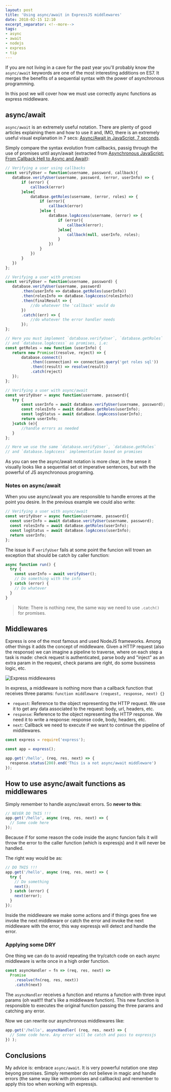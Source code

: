 ```yaml
---
layout: post
title: 'Using async/await in ExpressJS middlewares'
date: 2018-02-15 12:10
excerpt_separator: <!--more-->
tags:
- async
- await
- nodejs
- express
- tip
---
```


If you are not living in a cave for the past year you'll probably know the `async/await` keywords are one of the most interesting additions on ES7. It merges the benefits of a sequential syntax with the power of asynchronous programming.

In this post we will cover how we must use correctly async functions as express middleware.

<!--more-->

## async/await

`async/await` is an extremely useful notation. There are plenty of good articles explaining them and how to use it and, IMO, there is an extremely useful visual explanation in 7 secs: [Async/Await in JavaScript, 7 seconds](https://async-await.xyz/).

Simply compare the syntax evolution from callbacks, passig through the use of promises until asyn/await (extracted from [Asynchronous JavaScript: From Callback Hell to Async and Await](https://www.toptal.com/javascript/asynchronous-javascript-async-await-tutorial)):

```javascript
// Verifying a user using callbacks
const verifyUser = function(username, password, callback){
   dataBase.verifyUser(username, password, (error, userInfo) => {
       if (error) {
           callback(error)
       }else{
           dataBase.getRoles(username, (error, roles) => {
               if (error){
                   callback(error)
               }else {
                   dataBase.logAccess(username, (error) => {
                       if (error){
                           callback(error);
                       }else{
                           callback(null, userInfo, roles);
                       }
                   })
               }
           })
       }
   })
};
```

```javascript
// Verifying a user with promises
const verifyUser = function(username, password) {
   database.verifyUser(username, password)
       .then(userInfo => dataBase.getRoles(userInfo))
       .then(rolesInfo => dataBase.logAccess(rolesInfo))
       .then(finalResult => {
           //do whatever the 'callback' would do
       })
       .catch((err) => {
           //do whatever the error handler needs
       });
};

// Here you must implement `database.verifyUser`, `database.getRoles`
// and `database.logAccess` as promises, i.e:
const getRoles = new function (userInfo) {
   return new Promise((resolve, reject) => {
       database.connect()
           .then((connection) => connection.query('get roles sql'))
           .then((result) => resolve(result))
           .catch(reject)
   });
};
```

```javascript
// Verifying a user with async/await
const verifyUser = async function(username, password){
   try {
       const userInfo = await dataBase.verifyUser(username, password);
       const rolesInfo = await dataBase.getRoles(userInfo);
       const logStatus = await dataBase.logAccess(userInfo);
       return userInfo;
   }catch (e){
       //handle errors as needed
   }
};

// Here we use the same `database.verifyUser`, `database.getRoles`
// and `database.logAccess` implementation based on promises
```

As you can see the async/await notation is more clear, in the sense it visually looks like a sequential set ot imperative sentences, but with the powerful of JS asynchronous programing.

### Notes on async/await

When you use async/await you are responsible to handle errores at the point you desire. In the previous example we could also write:

```javascript
// Verifying a user with async/await
const verifyUser = async function(username, password){
  const userInfo = await dataBase.verifyUser(username, password);
  const rolesInfo = await dataBase.getRoles(userInfo);
  const logStatus = await dataBase.logAccess(userInfo);
  return userInfo;
};
```

The issue is if `verifyUser` fails at some point the funcion will trown an exception that should be catch by caller function:

```javascript
async function run() {
  try {
    const userInfo = await verifyUser();
    // Do something with the info
  } catch (error) {
    // Do whatever
  }
}
```

> Note: There is nothing new, the same way we need to use `.catch()` for promises.

## Middlewares

Express is one of the most famous and used NodeJS frameworks. Among other things it adds the concept of middleware. Given a HTTP request (also the response) we can imagine a pipeline to traverse, where on each step a task is made: check request is authenticated, parse body and "inject" as an extra param in the request, check params are right, do some bussiness logic, etc.

![Express middlewares](https://cdn-images-1.medium.com/max/1600/0*8HIzvtX-DA3C26uv.png)

In express, a middleware is nothing more than a callback function that receives three params: `function middleware (request, response, next) {}`

* `request`: Reference to the object representing the HTTP request. We use it to get any data associated to the request: body, url, headers, etc.
* `response`: Reference to the object representing the HTTP response. We need it to write a response: response code, body, headers, etc.
* `next`: Callback we need to execute if we want to continue the pipeline of middlewares.

```javascript
const express = require('express');

const app = express();

app.get('/hello', (req, res, next) => {
  response.status(200).end('This is a not async/await middleware')
});
```

## How to use async/await functions as middlewares

Simply remember to handle async/await errors. So **never to this**:

```javascript
// NEVER DO THIS !!!
app.get('/hello', async (req, res, next) => {
  // Some code here
});
```

Because if for some reason the code inside the async funcion fails it will throw the error to the caller function (which is expressjs) and it will never be handled.

The right way would be as:

```javascript
// DO THIS !!!
app.get('/hello', async (req, res, next) => {
  try {
    // Do something
    next();
  } catch (error) {
    next(error);
  }
});
```

Inside the middleware we make some actions and if things goes fine we invoke the next middleware or catch the error and invoke the next middleware with the error, this way expressjs will detect and handle the error.

### Applying some DRY

One thing we can do to avoid repeating the try/catch code on each async middleware is write once in a high order function.

```javascript
const asyncHandler = fn => (req, res, next) =>
  Promise
    .resolve(fn(req, res, next))
    .catch(next)
```

The `asyncHandler` receives a function and returns a function with three input params (oh wait!!! that's like a middleware function). This new function is responsible to executes the original function passing the three params and catching any error.

Now we can rewrite our asynchronous middlewares like:

```javascript
app.get('/hello', asyncHandler( (req, res, next) => {
  // Some code here. Any error will be catch and pass to expressjs
}) );
```

## Conclusions

My advice is: embrace `async/await`. It is very powerful notation one step beyong promises. Simply remember do not believe in magic and handle errors (the same way like with promises and callbacks) and remember to apply this too when working with expressjs.
